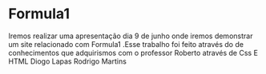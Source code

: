 # Formula1
Iremos realizar uma apresentação dia 9 de junho onde iremos demonstrar um site relacionado com Formula1  .Esse trabalho foi feito através do de conhecimentos que adquirismos com o professor Roberto através de Css E HTML
Diogo Lapas
Rodrigo Martins